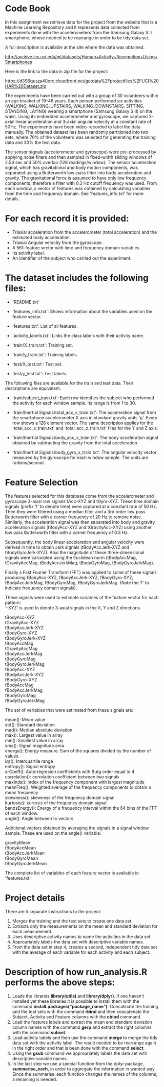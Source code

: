 # Code Book

In this assignment we retrieve data for the project from the website that is a Machine Learning Repository and it represents data collected from experiments done with the accelerometers from the Samsung Galaxy S II smartphone, whose needed to be rearrange in order to be tidy data set.

A full description is available at the site where the data was obtained:

http://archive.ics.uci.edu/ml/datasets/Human+Activity+Recognition+Using+Smartphones

Here is the link to the data in zip file for the project:

https://d396qusza40orc.cloudfront.net/getdata%2Fprojectfiles%2FUCI%20HAR%20Dataset.zip

The experiments have been carried out with a group of 30 volunteers within an age bracket of 19-48 years. Each person performed six activities (WALKING, WALKING_UPSTAIRS, WALKING_DOWNSTAIRS, SITTING, STANDING, LAYING) wearing a smartphone (Samsung Galaxy S II) on the waist. Using its embedded accelerometer and gyroscope, we captured 3-axial linear acceleration and 3-axial angular velocity at a constant rate of 50Hz. The experiments have been video-recorded to label the data manually. The obtained dataset has been randomly partitioned into two sets, where 70% of the volunteers was selected for generating the training data and 30% the test data. 

The sensor signals (accelerometer and gyroscope) were pre-processed by applying noise filters and then sampled in fixed-width sliding windows of 2.56 sec and 50% overlap (128 readings/window). The sensor acceleration signal, which has gravitational and body motion components, was separated using a Butterworth low-pass filter into body acceleration and gravity. The gravitational force is assumed to have only low frequency components, therefore a filter with 0.3 Hz cutoff frequency was used. From each window, a vector of features was obtained by calculating variables from the time and frequency domain. See 'features_info.txt' for more details. 

For each record it is provided:
======================================

- Triaxial acceleration from the accelerometer (total acceleration) and the estimated body acceleration.
- Triaxial Angular velocity from the gyroscope. 
- A 561-feature vector with time and frequency domain variables. 
- Its activity label. 
- An identifier of the subject who carried out the experiment.

The dataset includes the following files:
=========================================

- 'README.txt'

- 'features_info.txt': Shows information about the variables used on the feature vector.

- 'features.txt': List of all features.

- 'activity_labels.txt': Links the class labels with their activity name.

- 'train/X_train.txt': Training set.

- 'train/y_train.txt': Training labels.

- 'test/X_test.txt': Test set.

- 'test/y_test.txt': Test labels.

The following files are available for the train and test data. Their descriptions are equivalent. 

- 'train/subject_train.txt': Each row identifies the subject who performed the activity for each window sample. Its range is from 1 to 30. 

- 'train/Inertial Signals/total_acc_x_train.txt': The acceleration signal from the smartphone accelerometer X axis in standard gravity units 'g'. Every row shows a 128 element vector. The same description applies for the 'total_acc_x_train.txt' and 'total_acc_z_train.txt' files for the Y and Z axis. 

- 'train/Inertial Signals/body_acc_x_train.txt': The body acceleration signal obtained by subtracting the gravity from the total acceleration. 

- 'train/Inertial Signals/body_gyro_x_train.txt': The angular velocity vector measured by the gyroscope for each window sample. The units are radians/second. 

Feature Selection 
=================

The features selected for this database come from the accelerometer and gyroscope 3-axial raw signals tAcc-XYZ and tGyro-XYZ. These time domain signals (prefix 't' to denote time) were captured at a constant rate of 50 Hz. Then they were filtered using a median filter and a 3rd order low pass Butterworth filter with a corner frequency of 20 Hz to remove noise. Similarly, the acceleration signal was then separated into body and gravity acceleration signals (tBodyAcc-XYZ and tGravityAcc-XYZ) using another low pass Butterworth filter with a corner frequency of 0.3 Hz. 

Subsequently, the body linear acceleration and angular velocity were derived in time to obtain Jerk signals (tBodyAccJerk-XYZ and tBodyGyroJerk-XYZ). Also the magnitude of these three-dimensional signals were calculated using the Euclidean norm (tBodyAccMag, tGravityAccMag, tBodyAccJerkMag, tBodyGyroMag, tBodyGyroJerkMag). 

Finally a Fast Fourier Transform (FFT) was applied to some of these signals producing fBodyAcc-XYZ, fBodyAccJerk-XYZ, fBodyGyro-XYZ, fBodyAccJerkMag, fBodyGyroMag, fBodyGyroJerkMag. (Note the 'f' to indicate frequency domain signals). 

These signals were used to estimate variables of the feature vector for each pattern:  
'-XYZ' is used to denote 3-axial signals in the X, Y and Z directions.

tBodyAcc-XYZ <br />
tGravityAcc-XYZ <br />
tBodyAccJerk-XYZ <br />
tBodyGyro-XYZ <br />
tBodyGyroJerk-XYZ <br />
tBodyAccMag <br />
tGravityAccMag <br />
tBodyAccJerkMag <br />
tBodyGyroMag <br />
tBodyGyroJerkMag <br />
fBodyAcc-XYZ <br />
fBodyAccJerk-XYZ <br />
fBodyGyro-XYZ <br />
fBodyAccMag <br />
fBodyAccJerkMag <br />
fBodyGyroMag <br />
fBodyGyroJerkMag <br />

The set of variables that were estimated from these signals are: 

mean(): Mean value <br />
std(): Standard deviation <br />
mad(): Median absolute deviation <br /> 
max(): Largest value in array <br />
min(): Smallest value in array <br />
sma(): Signal magnitude area <br />
energy(): Energy measure. Sum of the squares divided by the number of values.  <br />
iqr(): Interquartile range <br /> 
entropy(): Signal entropy <br />
arCoeff(): Autorregresion coefficients with Burg order equal to 4 <br />
correlation(): correlation coefficient between two signals <br />
maxInds(): index of the frequency component with largest magnitude <br />
meanFreq(): Weighted average of the frequency components to obtain a mean frequency <br />
skewness(): skewness of the frequency domain signal <br /> 
kurtosis(): kurtosis of the frequency domain signal <br /> 
bandsEnergy(): Energy of a frequency interval within the 64 bins of the FFT of each window. <br />
angle(): Angle between to vectors. <br />

Additional vectors obtained by averaging the signals in a signal window sample. These are used on the angle() variable:

gravityMean <br />
tBodyAccMean <br />
tBodyAccJerkMean <br />
tBodyGyroMean <br />
tBodyGyroJerkMean <br />

The complete list of variables of each feature vector is available in 'features.txt'

Project details
======================
There are 5 separate instructions to the project: <br />

1. Merges the training and the test sets to create one data set. <br />
2. Extracts only the measurements on the mean and standard deviation for each measurement. <br />
3. Uses descriptive activity names to name the activities in the data set <br />
4. Appropriately labels the data set with descriptive variable names. <br />
5. From the data set in step 4, creates a second, independent tidy data set with the average of each variable for each activity and each subject. <br />

Description of how run_analysis.R performs the above steps:
==============================================
1. Loads the librareis **library(utils)** and **library(dplyr)**. If one haven't installed yet these libraries it is possible to install them with the command **install.packages("package_name")**. Concatinate the training and the test sets with the command **rbind** and then concatenate the Subject, Activity and Feature columns with the **cbind** command. <br />
2. Load the features labels and extract the mean and standard deviation column names with the command **gerp** and extract the right columns with the command **subset**. <br />
3. Load activity labels and then use the command **merge** to merge the tidy data set with the activity label. The result needed to be rearrange again in the right order and that is been done with the command **select**. <br />
4. Using the **gsub** command we appropriately labels the data set with descriptive variable names. <br />
5. In the last step we use a special function from the dplyr package, **summarise_each**, in order to aggregate the information in wanted way. Since the summarise_each function changes the names of the columns, a renaming is needed.
